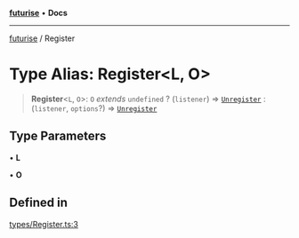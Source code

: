 [**futurise**](../README.md) • **Docs**

***

[futurise](../README.md) / Register

# Type Alias: Register\<L, O\>

> **Register**\<`L`, `O`\>: `O` *extends* `undefined` ? (`listener`) => [`Unregister`](Unregister.md) : (`listener`, `options`?) => [`Unregister`](Unregister.md)

## Type Parameters

• **L**

• **O**

## Defined in

[types/Register.ts:3](https://github.com/nevoland/futurise/blob/24b077828c292e75ff85280bb7b5d97993669b07/lib/types/Register.ts#L3)
